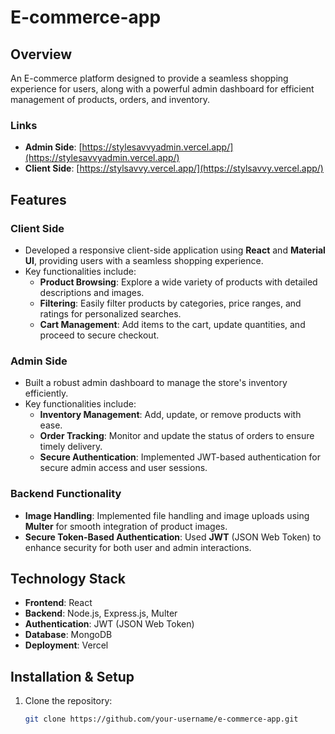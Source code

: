 # E-commerce-app

## Overview
An E-commerce platform designed to provide a seamless shopping experience for users, along with a powerful admin dashboard for efficient management of products, orders, and inventory.

### Links
- **Admin Side**: [https://stylesavvyadmin.vercel.app/](https://stylesavvyadmin.vercel.app/)
- **Client Side**: [https://stylsavvy.vercel.app/](https://stylsavvy.vercel.app/)

## Features

### Client Side
- Developed a responsive client-side application using **React** and **Material UI**, providing users with a seamless shopping experience.
- Key functionalities include:
  - **Product Browsing**: Explore a wide variety of products with detailed descriptions and images.
  - **Filtering**: Easily filter products by categories, price ranges, and ratings for personalized searches.
  - **Cart Management**: Add items to the cart, update quantities, and proceed to secure checkout.

### Admin Side
- Built a robust admin dashboard to manage the store's inventory efficiently.
- Key functionalities include:
  - **Inventory Management**: Add, update, or remove products with ease.
  - **Order Tracking**: Monitor and update the status of orders to ensure timely delivery.
  - **Secure Authentication**: Implemented JWT-based authentication for secure admin access and user sessions.

### Backend Functionality
- **Image Handling**: Implemented file handling and image uploads using **Multer** for smooth integration of product images.
- **Secure Token-Based Authentication**: Used **JWT** (JSON Web Token) to enhance security for both user and admin interactions.

## Technology Stack
- **Frontend**: React 
- **Backend**: Node.js, Express.js, Multer
- **Authentication**: JWT (JSON Web Token)
- **Database**: MongoDB
- **Deployment**: Vercel

## Installation & Setup
1. Clone the repository:
   ```bash
   git clone https://github.com/your-username/e-commerce-app.git

